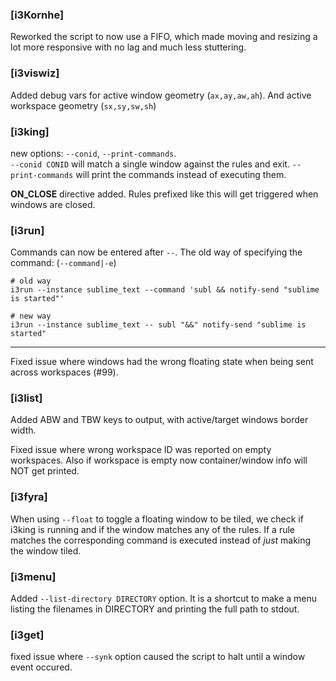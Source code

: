 ### [i3Kornhe]

Reworked the script to now use a FIFO, which made
moving and resizing a lot more responsive with no
lag and much less stuttering.

### [i3viswiz]

Added debug vars for active window geometry (`ax,ay,aw,ah`).
And active workspace geometry (`sx,sy,sw,sh`)

### [i3king]

new options: `--conid`, `--print-commands`.  
`--conid CONID` will match a single window against the
rules and exit. `--print-commands` will print the commands
instead of executing them. 

**ON_CLOSE** directive added. Rules prefixed like this
will get triggered when windows are closed.

### [i3run]

Commands can now be entered after `--`.
The old way of specifying the command: (`--command|-e`)

``` shell
# old way
i3run --instance sublime_text --command 'subl && notify-send "sublime is started"'

# new way
i3run --instance sublime_text -- subl "&&" notify-send "sublime is started"
```

---

Fixed issue where windows had the wrong floating
state when being sent across workspaces (#99).

### [i3list]

Added ABW and TBW keys to output, with active/target
windows border width.

Fixed issue where wrong workspace ID was reported
on empty workspaces. Also if workspace is empty
now container/window info will NOT get printed.

### [i3fyra]

When using `--float` to toggle a floating window
to be tiled, we check if i3king is running and
if the window matches any of the rules. If a rule
matches the corresponding command is executed instead
of *just* making the window tiled.

### [i3menu]

Added `--list-directory DIRECTORY` option.
It is a shortcut to make a menu listing the filenames
in DIRECTORY and printing the full path to stdout.

### [i3get]

fixed issue where `--synk` option caused
the script to halt until a window event occured.
